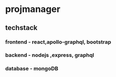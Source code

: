 # projmanager

## techstack

 ### frontend - react,apollo-graphql, bootstrap 
 ### backend - nodejs ,express, graphql 
 ### database - mongoDB

